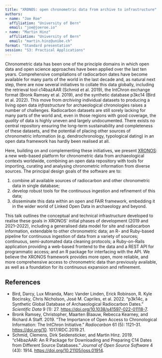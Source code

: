 ```yaml
---
title: "XRONOS: open chronometric data from archive to infrastructure"
authors:
- name: "Joe Roe"
  affiliation: "University of Bern"
  email: "joe@joeroe.io"
- name: "Martin Hinz"
  affiliation: "University of Bern"
  email: "martin.hinz@unibe.ch"
format: "Standard presentation"
session: "S3: Practical Applications"
---
```


Chronometric data has been one of the principle domains in which open data and open science approaches have been applied over the last ten years.
Comprehensive compilations of radiocarbon dates have become available for many parts of the world in the last decade and, as natural next step, there are now several initiatives to collate this data globally, including the retrieval tool c14bazAAR (Schmid et al. 2019), the IntChron exchange format (Bronk Ramsey et al. 2019), and the synthetic database p3kc14 (Bird et al. 2022).
This move from *archiving* individual datasets to producing a living open data *infrastructure* for archaeological chronologies raises a number of challenges.
Radiocarbon datasets are still sorely lacking for many parts of the world and, even in those regions with good coverage, the *quality* of data is highly uneven and largely undocumented.
There exists no central repository ensuring the long-term sustainability and completeness of these datasets,
and the potential of placing other sources of chronometric information (e.g. dendrochronology, typological dating) in an open data framework has hardly been realised at all.

Here, building on and complementing these initiatives, we present [XRONOS](https://xronos.ch): a new web-based platform for chronometric data from archaeological contexts worldwide, combining an open data repository with tools for importing, curating and analysing chronometric information from diverse sources.
The principal design goals of the software are to:

1. combine all available sources of radiocarbon and other chronometric data in single database;
2. develop robust tools for the continuous ingestion and refinement of this data;
3. disseminate this data within an open and FAIR framework, embedding it in the wider world of Linked Open Data in archaeology and beyond.

This talk outlines the conceptual and technical infrastructure developed to realise these goals in XRONOS' initial phases of development (2019 and 2021–2022), including
a generalised data model for site and radiocarbon information, extendable to other chronometric data;
an R- and Ruby-based pipeline for continuous ingestion of data from a variety of sources;
continuous, semi-automated data cleaning protocols;
a Ruby-on-Rails application providing a web-based frontend to the data and a REST API for programmatic access;
and an R package for interfacing with the API.
We believe the XRONOS framework provides more open, more reliable, and more comprehensive access to chronometric data than previously available, as well as a foundation for its continuous expansion and refinement.

## References

* Bird, Darcy, Lux Miranda, Marc Vander Linden, Erick Robinson, R. Kyle Bocinsky, Chris Nicholson, José M. Capriles, et al. 2022. “p3k14c, a Synthetic Global Database of Archaeological Radiocarbon Dates.” *Scientific Data* 9 (1): 27. https://doi.org/10.1038/s41597-022-01118-7.
* Bronk Ramsey, Christopher, Maarten Blaauw, Rebecca Kearney, and Richard A Staff. 2019. “The Importance of Open Access to Chronological Information: The IntChron Initiative.” *Radiocarbon* 61 (5): 1121–31. https://doi.org/10.  1017/RDC.2019.21.
* Schmid, Clemens, Dirk Seidensticker, and Martin Hinz. 2019. “c14bazAAR: An R Package for Downloading and Preparing C14 Dates from Different Source Databases.” *Journal of Open Source Software* 4 (43): 1914. https://doi.org/10.21105/joss.01914.
